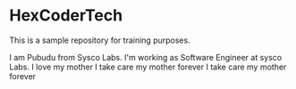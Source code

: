 # HexCoderTech
This is a sample repository for training purposes.

I am Pubudu from Sysco Labs.
I'm working as Software Engineer at sysco Labs.
I love my mother 
I take care my mother forever
I take care my mother forever

